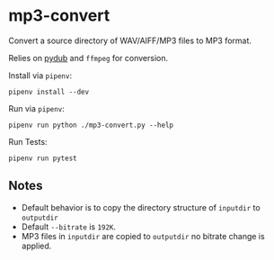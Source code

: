 # mp3-convert

Convert a source directory of WAV/AIFF/MP3 files to MP3 format.

Relies on [pydub](https://github.com/jiaaro/pydub) and `ffmpeg` for conversion.

Install via `pipenv`:

`pipenv install --dev`

Run via `pipenv`:

`pipenv run python ./mp3-convert.py --help`

Run Tests:

`pipenv run pytest`

## Notes

- Default behavior is to copy the directory structure of `inputdir` to `outputdir`
- Default `--bitrate` is `192K`.
- MP3 files in `inputdir` are copied to `outputdir` no bitrate change is applied.